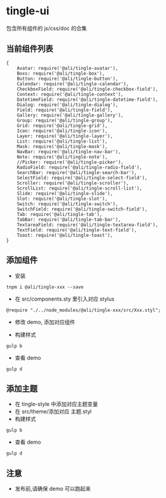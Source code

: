 # tingle-ui

包含所有组件的 js/css/doc 的合集

## 当前组件列表

```
{
    Avatar: require('@ali/tingle-avatar'),
    Boxs: require('@ali/tingle-box'),
    Button: require('@ali/tingle-button'),
    Calendar: require('@ali/tingle-calendar'),
    CheckboxField: require('@ali/tingle-checkbox-field'),
    Context: require('@ali/tingle-context'),
    DatetimeField: require('@ali/tingle-datetime-field'),
    Dialog: require('@ali/tingle-dialog'),
    Field: require('@ali/tingle-field'),
    Gallery: require('@ali/tingle-gallery'),
    Group: require('@ali/tingle-group'),
    Grid: require('@ali/tingle-grid'),
    Icon: require('@ali/tingle-icon'),
    Layer: require('@ali/tingle-layer'),
    List: require('@ali/tingle-list'),
    Mask: require('@ali/tingle-mask'),
    NavBar: require('@ali/tingle-nav-bar'),
    Note: require('@ali/tingle-note'),
    //Picker: require('@ali/tingle-picker'),
    RadioField: require('@ali/tingle-radio-field'),
    SearchBar: require('@ali/tingle-search-bar'),
    SelectField: require('@ali/tingle-select-field'),
    Scroller: require('@ali/tingle-scroller'),
    ScrollList: require('@ali/tingle-scroll-list'),
    Slide: require('@ali/tingle-slide'),
    Slot: require('@ali/tingle-slot'),
    Switch: require('@ali/tingle-switch'),
    SwitchField: require('@ali/tingle-switch-field'),
    Tab: require('@ali/tingle-tab'),
    TabBar: require('@ali/tingle-tab-bar'),
    TextareaField: require('@ali/tingle-textarea-field'),
    TextField: require('@ali/tingle-text-field'),
    Toast: require('@ali/tingle-toast'),
}
```


## 添加组件
* 安装

```
tnpm i @ali/tingle-xxx --save
```
* 在 src/components.sty 里引入对应 stylus

```
@require "./../node_modules/@ali/tingle-xxx/src/Xxx.styl";
```

* 修改 demo, 添加对应组件

* 构建样式

```
gulp b
```

* 查看 demo

```
gulp d
```

## 添加主题

* 在 tingle-style 中添加对应主题变量
* 在 src/theme/添加对应 主题.styl
* 构建样式

```
gulp b
```

* 查看 demo

```
gulp d
```
## 注意

* 发布前,请确保 demo 可以跑起来
